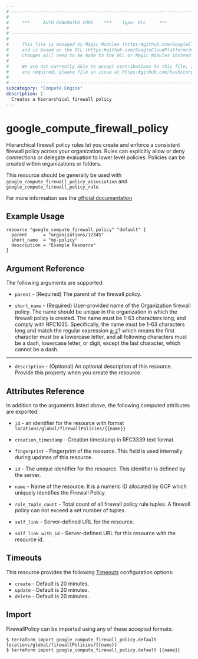 ```yaml
---
# ----------------------------------------------------------------------------
#
#     ***     AUTO GENERATED CODE    ***    Type: DCL     ***
#
# ----------------------------------------------------------------------------
#
#     This file is managed by Magic Modules (https:#github.com/GoogleCloudPlatform/magic-modules)
#     and is based on the DCL (https:#github.com/GoogleCloudPlatform/declarative-resource-client-library).
#     Changes will need to be made to the DCL or Magic Modules instead of here.
#
#     We are not currently able to accept contributions to this file. If changes
#     are required, please file an issue at https:#github.com/hashicorp/terraform-provider-google/issues/new/choose
#
# ----------------------------------------------------------------------------
subcategory: "Compute Engine"
description: |-
  Creates a hierarchical firewall policy
---
```


# google\_compute\_firewall\_policy

Hierarchical firewall policy rules let you create and enforce a consistent firewall policy across your organization. Rules can explicitly allow or deny connections or delegate evaluation to lower level policies. Policies can be created within organizations or folders.

This resource should be generally be used with `google_compute_firewall_policy_association` and `google_compute_firewall_policy_rule`

For more information see the [official documentation](https://cloud.google.com/vpc/docs/firewall-policies)

## Example Usage

```hcl
resource "google_compute_firewall_policy" "default" {
  parent      = "organizations/12345"
  short_name  = "my-policy"
  description = "Example Resource"
}
```

## Argument Reference

The following arguments are supported:

* `parent` -
  (Required)
  The parent of the firewall policy.
  
* `short_name` -
  (Required)
  User-provided name of the Organization firewall policy. The name should be unique in the organization in which the firewall policy is created. The name must be 1-63 characters long, and comply with RFC1035. Specifically, the name must be 1-63 characters long and match the regular expression [a-z]([-a-z0-9]*[a-z0-9])? which means the first character must be a lowercase letter, and all following characters must be a dash, lowercase letter, or digit, except the last character, which cannot be a dash.
  


- - -

* `description` -
  (Optional)
  An optional description of this resource. Provide this property when you create the resource.
  


## Attributes Reference

In addition to the arguments listed above, the following computed attributes are exported:

* `id` - an identifier for the resource with format `locations/global/firewallPolicies/{{name}}`

* `creation_timestamp` -
  Creation timestamp in RFC3339 text format.
  
* `fingerprint` -
  Fingerprint of the resource. This field is used internally during updates of this resource.
  
* `id` -
  The unique identifier for the resource. This identifier is defined by the server.
  
* `name` -
  Name of the resource. It is a numeric ID allocated by GCP which uniquely identifies the Firewall Policy.
  
* `rule_tuple_count` -
  Total count of all firewall policy rule tuples. A firewall policy can not exceed a set number of tuples.
  
* `self_link` -
  Server-defined URL for the resource.
  
* `self_link_with_id` -
  Server-defined URL for this resource with the resource id.
  
## Timeouts

This resource provides the following
[Timeouts](/docs/configuration/resources.html#timeouts) configuration options:

- `create` - Default is 20 minutes.
- `update` - Default is 20 minutes.
- `delete` - Default is 20 minutes.

## Import

FirewallPolicy can be imported using any of these accepted formats:

```
$ terraform import google_compute_firewall_policy.default locations/global/firewallPolicies/{{name}}
$ terraform import google_compute_firewall_policy.default {{name}}
```



